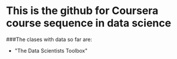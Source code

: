 # This is the github for Coursera course sequence in data science 
###The clases with data so far are:
* "The Data Scientists Toolbox"




